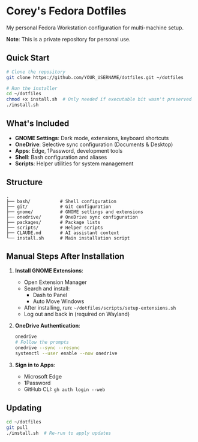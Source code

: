 # Corey's Fedora Dotfiles

My personal Fedora Workstation configuration for multi-machine setup.

**Note**: This is a private repository for personal use.

## Quick Start

```bash
# Clone the repository
git clone https://github.com/YOUR_USERNAME/dotfiles.git ~/dotfiles

# Run the installer
cd ~/dotfiles
chmod +x install.sh  # Only needed if executable bit wasn't preserved
./install.sh
```

## What's Included

- **GNOME Settings**: Dark mode, extensions, keyboard shortcuts
- **OneDrive**: Selective sync configuration (Documents & Desktop)
- **Apps**: Edge, 1Password, development tools
- **Shell**: Bash configuration and aliases
- **Scripts**: Helper utilities for system management

## Structure

```
.
├── bash/           # Shell configuration
├── git/            # Git configuration
├── gnome/          # GNOME settings and extensions
├── onedrive/       # OneDrive sync configuration
├── packages/       # Package lists
├── scripts/        # Helper scripts
├── CLAUDE.md       # AI assistant context
└── install.sh      # Main installation script
```

## Manual Steps After Installation

1. **Install GNOME Extensions**:
   - Open Extension Manager
   - Search and install: 
     - Dash to Panel
     - Auto Move Windows
   - After installing, run: `~/dotfiles/scripts/setup-extensions.sh`
   - Log out and back in (required on Wayland)

2. **OneDrive Authentication**:
   ```bash
   onedrive
   # Follow the prompts
   onedrive --sync --resync
   systemctl --user enable --now onedrive
   ```

3. **Sign in to Apps**:
   - Microsoft Edge
   - 1Password
   - GitHub CLI: `gh auth login --web`

## Updating

```bash
cd ~/dotfiles
git pull
./install.sh  # Re-run to apply updates
```